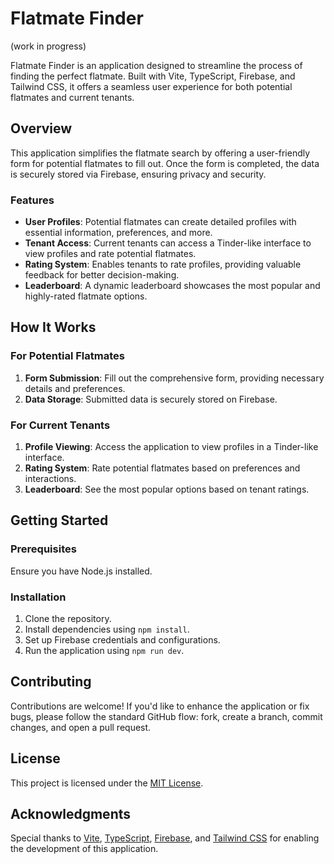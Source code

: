 # Flatmate Finder 

(work in progress)


Flatmate Finder is an application designed to streamline the process of finding the perfect flatmate. Built with Vite, TypeScript, Firebase, and Tailwind CSS, it offers a seamless user experience for both potential flatmates and current tenants.

## Overview

This application simplifies the flatmate search by offering a user-friendly form for potential flatmates to fill out. Once the form is completed, the data is securely stored via Firebase, ensuring privacy and security.

### Features

- **User Profiles**: Potential flatmates can create detailed profiles with essential information, preferences, and more.
- **Tenant Access**: Current tenants can access a Tinder-like interface to view profiles and rate potential flatmates.
- **Rating System**: Enables tenants to rate profiles, providing valuable feedback for better decision-making.
- **Leaderboard**: A dynamic leaderboard showcases the most popular and highly-rated flatmate options.

## How It Works

### For Potential Flatmates

1. **Form Submission**: Fill out the comprehensive form, providing necessary details and preferences.
2. **Data Storage**: Submitted data is securely stored on Firebase.

### For Current Tenants

1. **Profile Viewing**: Access the application to view profiles in a Tinder-like interface.
2. **Rating System**: Rate potential flatmates based on preferences and interactions.
3. **Leaderboard**: See the most popular options based on tenant ratings.

## Getting Started

### Prerequisites

Ensure you have Node.js installed.

### Installation

1. Clone the repository.
2. Install dependencies using `npm install`.
3. Set up Firebase credentials and configurations.
4. Run the application using `npm run dev`.

## Contributing

Contributions are welcome! If you'd like to enhance the application or fix bugs, please follow the standard GitHub flow: fork, create a branch, commit changes, and open a pull request.

## License

This project is licensed under the [MIT License](LICENSE).

## Acknowledgments

Special thanks to [Vite](https://vitejs.dev/), [TypeScript](https://www.typescriptlang.org/), [Firebase](https://firebase.google.com/), and [Tailwind CSS](https://tailwindcss.com/) for enabling the development of this application.

